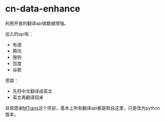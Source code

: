 # cn-data-enhance

利用开放的翻译api做数据增强。

加入的api有：
- 有道
- 腾讯
- 搜狗
- 百度
- 谷歌

思路：
- 先将中文翻译成英文
- 英文再翻译回来

非常感谢[MTrans](https://github.com/hujingshuang/MTrans)这个项目，基本上所有翻译api都是取自这里，只是改为python版本。
